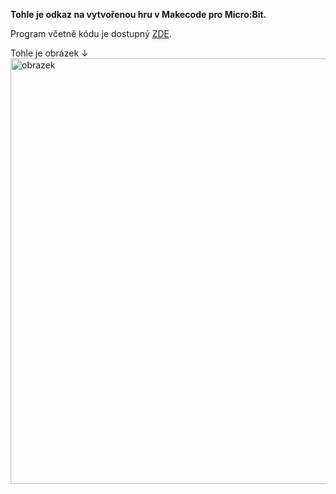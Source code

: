 **Tohle je odkaz na vytvořenou hru v Makecode pro Micro:Bit.**

Program včetně kódu je dostupný [ZDE](https://makecode.microbit.org/45272-58898-55243-00834).

Tohle je obrázek ↓
<img width="1103" height="681" alt="obrazek" src="https://github.com/user-attachments/assets/4a63284a-fc6d-473c-88c4-a7e4b26648e1" />
